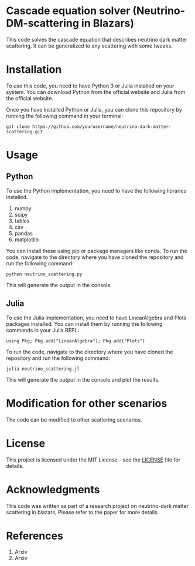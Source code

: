 # Cascade equation solver (Neutrino-DM-scattering in Blazars) 

This code solves the cascade equation that describes neutrino dark matter scattering. It can be generalized to any scattering with some tweaks.

# Installation

To use this code, you need to have Python 3 or Julia installed on your system. You can download Python from the official website and Julia from the official website.

Once you have installed Python or Julia, you can clone this repository by running the following command in your terminal:

`git clone https://github.com/yourusername/neutrino-dark-matter-scattering.git`

# Usage

## Python
To use the Python implementation, you need to have the following libraries installed. 
1. numpy
2. scipy
3. tables
4. csv
5. pandas
6. matplotlib

You can install these using pip or package managers like conda. To run the code, navigate to the directory where you have cloned the repository and run the following command:

`python neutrino_scattering.py`

This will generate the output in the console.

## Julia
To use the Julia implementation, you need to have LinearAlgebra and Plots packages installed. You can install them by running the following commands in your Julia REPL:

`using Pkg;
Pkg.add("LinearAlgebra");
Pkg.add("Plots")`

To run the code, navigate to the directory where you have cloned the repository and run the following command:

`julia neutrino_scattering.jl`

This will generate the output in the console and plot the results.

# Modification for other scenarios

The code can be modified to other scattering scenarios.

# License

This project is licensed under the MIT License - see the [LICENSE](https://opensource.org/license/mit/) file for details.

# Acknowledgments

This code was written as part of a research project on neutrino-dark matter scattering in blazars, Please refer to the paper for more details.

# References

1) Arxiv 
2) Arxiv
